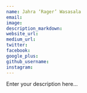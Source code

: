 ```yaml
---
name: Jahra ‘Rager’ Wasasala
email:
image:
description_markdown:
website_url:
medium_url:
twitter:
facebook:
google_plus:
github_username:
instagram:
---
```


Enter your description here...
